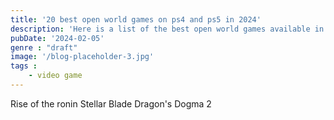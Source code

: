 ```yaml
---
title: '20 best open world games on ps4 and ps5 in 2024'
description: 'Here is a list of the best open world games available in 2024 available both on ps4 and ps5 to immerge yourself in and enjoy countless fun exploration and interactions.'
pubDate: '2024-02-05'
genre : "draft"
image: '/blog-placeholder-3.jpg'
tags :
    - video game
---
```


Rise of the ronin
Stellar Blade
Dragon's Dogma 2